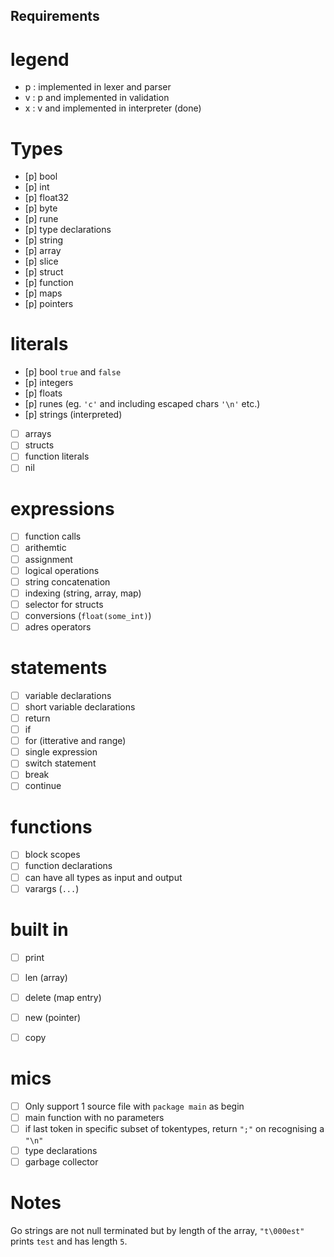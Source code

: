 ## Requirements
# legend
- p : implemented in lexer and parser
- v : p and implemented in validation
- x : v and implemented in interpreter (done)

# Types
- [p] bool
- [p] int
- [p] float32
- [p] byte
- [p] rune
- [p] type declarations
- [p] string
- [p] array
- [p] slice
- [p] struct
- [p] function
- [p] maps
- [p] pointers

# literals
- [p] bool `true` and `false`
- [p] integers
- [p] floats
- [p] runes (eg. `'c'` and including escaped chars `'\n'` etc.)
- [p] strings (interpreted)
- [ ] arrays
- [ ] structs
- [ ] function literals
- [ ] nil

# expressions
- [ ] function calls
- [ ] arithemtic
- [ ] assignment
- [ ] logical operations
- [ ] string concatenation
- [ ] indexing (string, array, map)
- [ ] selector for structs
- [ ] conversions (`float(some_int)`)
- [ ] adres operators

# statements
- [ ] variable declarations
- [ ] short variable declarations
- [ ] return
- [ ] if
- [ ] for (itterative and range)
- [ ] single expression
- [ ] switch statement
- [ ] break
- [ ] continue

# functions
- [ ] block scopes
- [ ] function declarations
- [ ] can have all types as input and output
- [ ] varargs (`...`)

# built in
- [ ] print
- [ ] len (array)
- [ ] delete (map entry)
- [ ] new (pointer)
- [ ] copy


# mics
- [ ] Only support 1 source file with `package main` as begin
- [ ] main function with no parameters
- [ ] if last token in specific subset of tokentypes, return `";"` on recognising a `"\n"`
- [ ] type declarations
- [ ] garbage collector

# Notes
Go strings are not null terminated but by length of the array, `"t\000est"` prints `test` and has length `5`.